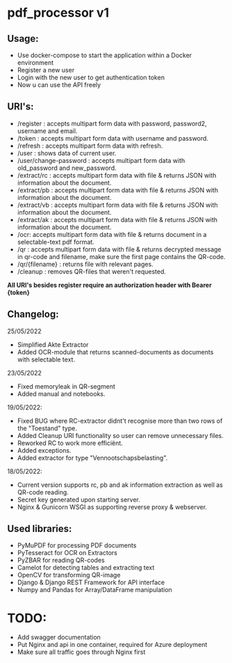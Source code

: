 # pdf_processor v1
## Usage:
- Use docker-compose to start the application within a Docker environment
- Register a new user
- Login with the new user to get authentication token
- Now u can use the API freely

## URI's:
- /register : accepts multipart form data with password, password2, username and email.
- /token : accepts multipart form data with username and password.
- /refresh : accepts multipart form data with refresh.
- /user : shows data of current user.
- /user/change-password : accepts multipart form data with old_password and new_password.
- /extract/rc : accepts multipart form data with file & returns JSON with information about the document.
- /extract/pb : accepts multipart form data with file & returns JSON with information about the document.
- /extract/vb : accepts multipart form data with file & returns JSON with information about the document.
- /extract/ak : accepts multipart form data with file & returns JSON with information about the document.
- /ocr: accepts multipart form data with file & returns document in a selectable-text pdf format.
- /qr : accepts multipart form data with file & returns decrypted message in qr-code and filename, make sure the first page contains the QR-code.
- /qr/{filename} : returns file with relevant pages.
- /cleanup : removes QR-files that weren't requested.
 
**All URI's besides register require an authorization header with Bearer {token}**
  
## Changelog:
25/05/2022
- Simplified Akte Extractor
- Added OCR-module that returns scanned-documents as documents with selectable text.

23/05/2022
- Fixed memoryleak in QR-segment
- Added manual and notebooks.

19/05/2022:
- Fixed BUG where RC-extractor didnt't recognise more than two rows of the "Toestand" type.
- Added Cleanup URI functionality so user can remove unnecessary files.
- Reworked RC to work more efficiënt.
- Added exceptions.
- Added extractor for type "Vennootschapsbelasting".

18/05/2022: 
- Current version supports rc, pb and ak information extraction as well as QR-code reading.
- Secret key generated upon starting server.
- Nginx & Gunicorn WSGI as supporting reverse proxy & webserver.

## Used libraries:
- PyMuPDF for processing PDF documents
- PyTesseract for OCR on Extractors
- PyZBAR for reading QR-codes
- Camelot for detecting tables and extracting text
- OpenCV for transforming QR-image
- Django & Django REST Framework for API interface
- Numpy and Pandas for Array/DataFrame manipulation

# TODO:
- Add swagger documentation
- Put Nginx and api in one container, required for Azure deployment
- Make sure all traffic goes through Nginx first
